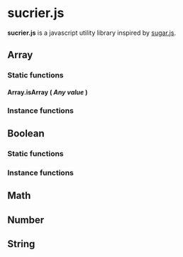 # sucrier.js
**sucrier.js** is a javascript utility library inspired by [sugar.js](https://sugarjs.com/).

## Array

### Static functions

#### Array.isArray ( *Any value* )

### Instance functions

## Boolean

### Static functions

### Instance functions

## Math

## Number

## String
